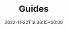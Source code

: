 ---
weight: 210
title: "Guides"
description: "Guides to getting the most out of Lotus Docs."
icon: celebration
date: 2022-11-22T12:36:15+00:00
lastmod: 2022-11-22T12:36:15+00:00
draft: false
images: []
---